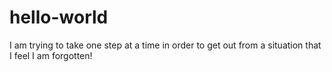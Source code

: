 # hello-world
I am trying to take one step at a time in order to get out from a situation that I feel I am forgotten!
